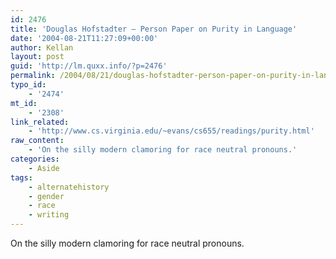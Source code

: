 ```yaml
---
id: 2476
title: 'Douglas Hofstadter – Person Paper on Purity in Language'
date: '2004-08-21T11:27:09+00:00'
author: Kellan
layout: post
guid: 'http://lm.quxx.info/?p=2476'
permalink: /2004/08/21/douglas-hofstadter-person-paper-on-purity-in-language/
typo_id:
    - '2474'
mt_id:
    - '2308'
link_related:
    - 'http://www.cs.virginia.edu/~evans/cs655/readings/purity.html'
raw_content:
    - 'On the silly modern clamoring for race neutral pronouns.'
categories:
    - Aside
tags:
    - alternatehistory
    - gender
    - race
    - writing
---
```


On the silly modern clamoring for race neutral pronouns.
